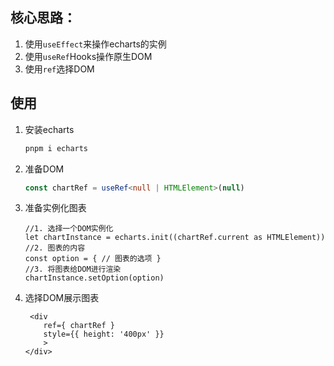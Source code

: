 ## 核心思路：

1. 使用`useEffect`来操作echarts的实例
2. 使用`useRef`Hooks操作原生DOM
3. 使用`ref`选择DOM

## 使用

1. 安装echarts

    ```powershell
    pnpm i echarts
    ```

2. 准备DOM

    ```ts
    const chartRef = useRef<null | HTMLElement>(null)
    ```

3. 准备实例化图表

    ```
    //1. 选择一个DOM实例化
    let chartInstance = echarts.init((chartRef.current as HTMLElement))
    //2. 图表的内容
    const option = { // 图表的选项 }
    //3. 将图表给DOM进行渲染 
    chartInstance.setOption(option)
    ```

4. 选择DOM展示图表

    ```tsx
     <div
        ref={ chartRef }
        style={{ height: '400px' }}
        >
    </div>
    ```